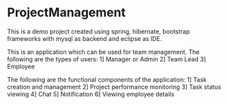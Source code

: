 # ProjectManagement
This is a demo project created using spring, hibernate, bootstrap frameworks with mysql as backend and eclipse as IDE. 

This is an application which can be used for team management. The following are the types of users:
1] Manager or Admin 
2] Team Lead 
3] Employee 

The following are the functional components of the application: 
1] Task creation and management 
2] Project performance monitoring 
3] Task status viewing 
4] Chat 
5] Notification 
6] Viewing employee details 
